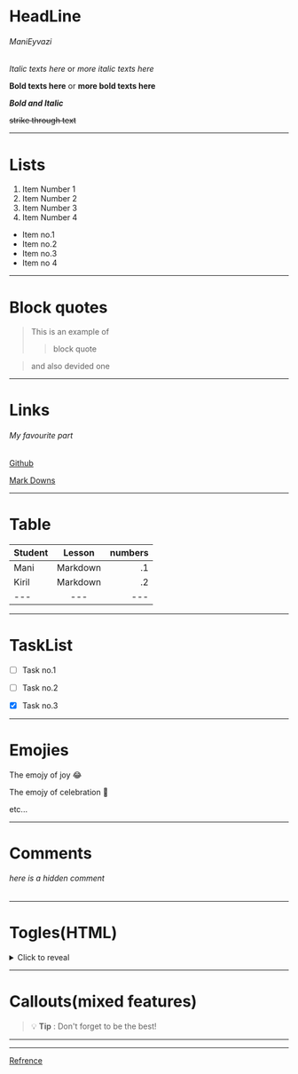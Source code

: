 # HeadLine
###### ManiEyvazi


*Italic texts here*   or   _more italic texts here_

**Bold texts here**   or   __more bold texts here__

___Bold and Italic___

~~strike through text~~


---


# Lists

1. Item Number 1
2. Item Number 2
3. Item Number 3
1. Item Number 4

- Item no.1
- Item no.2
- Item no.3
- Item no 4


---


# Block quotes

> This is an example of 
>
> > block quote

> and also devided one


---


# Links
###### My favourite part

[Github](https://github.com/ManiEyvazi/study_NPIbd03_arh-pc 
"Лабраторная Работа")

[Mark Downs](#HeadLine)


---


# Table

| Student | Lesson   | numbers |
| :---    | :---:    |  ---:   |
| Mani    | Markdown | .1      |
| Kiril   | Markdown | .2      |
| ---     | ---      | ---     |


___


# TaskList

- [ ] Task no.1
- [ ] Task no.2
- [x] Task no.3


---


# Emojies

The emojy of joy :joy:

The emojy of celebration :tada:

etc...


---


# Comments

###### here is a hidden comment

[Some of the features didnt work properly. ]: #


---


# Togles(HTML)

<details>
 <summary> Click to reveal</summary>

 revealed text :sweat_smile:
</details>


---


# Callouts(mixed features)

> :bulb: **Tip** : Don't forget to be the best!


---

---


[Refrence](Https://youtube.com/codestackr
"YouTube Channel")
